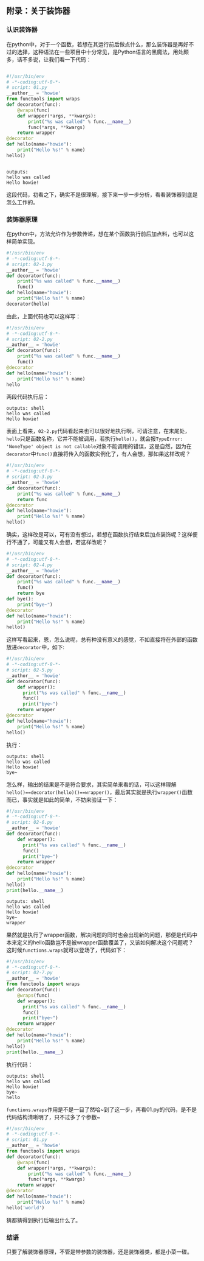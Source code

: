 ## 附录：关于装饰器

### 认识装饰器
在python中，对于一个函数，若想在其运行前后做点什么，那么装饰器是再好不过的选择，这种语法在一些项目中十分常见，是Python语言的黑魔法，用处颇多，话不多说，让我们看一下代码：

``` python

#!/usr/bin/env
# -*-coding:utf-8-*-
# script: 01.py
__author__ = 'howie'
from functools import wraps
def decorator(func):
    @wraps(func)
    def wrapper(*args, **kwargs):
        print("%s was called" % func.__name__)
        func(*args, **kwargs)
    return wrapper
@decorator
def hello(name="howie"):
    print("Hello %s!" % name)
hello()

```

``` shell

outputs:
hello was called
Hello howie!

```

这段代码，初看之下，确实不是很理解，接下来一步一步分析，看看装饰器到底是怎么工作的。

### 装饰器原理

在python中，方法允许作为参数传递，想在某个函数执行前后加点料，也可以这样简单实现。

``` python
#!/usr/bin/env
# -*-coding:utf-8-*-
# script: 02-1.py
__author__ = 'howie'
def decorator(func):
    print("%s was called" % func.__name__)
    func()
def hello(name="howie"):
    print("Hello %s!" % name)
decorator(hello)

```

由此，上面代码也可以这样写：

``` python
#!/usr/bin/env
# -*-coding:utf-8-*-
# script: 02-2.py
__author__ = 'howie'
def decorator(func):
    print("%s was called" % func.__name__)
    func()
@decorator
def hello(name="howie"):
    print("Hello %s!" % name)
hello

```

两段代码执行后：

```
outputs: shell
hello was called
Hello howie!
```

表面上看来，`02-2.py`代码看起来也可以很好地执行啊，可请注意，在末尾处，`hello`只是函数名称，它并不能被调用，若执行`hello()`，就会报`TypeError: 'NoneType' object is not callable`对象不能调用的错误，这是自然，因为在`decorator`中`func()`直接将传入的函数实例化了，有人会想，那如果这样改呢？

``` python
#!/usr/bin/env
# -*-coding:utf-8-*-
# script: 02-3.py
__author__ = 'howie'
def decorator(func):
    print("%s was called" % func.__name__)
    return func
@decorator
def hello(name="howie"):
    print("Hello %s!" % name)
hello()

```

确实，这样改是可以，可有没有想过，若想在函数执行结束后加点装饰呢？这样便行不通了，可能又有人会想，若这样改呢？

``` python
#!/usr/bin/env
# -*-coding:utf-8-*-
# script: 02-4.py
__author__ = 'howie'
def decorator(func):
    print("%s was called" % func.__name__)
    func()
    return bye
def bye():
    print("bye~")
@decorator
def hello(name="howie"):
    print("Hello %s!" % name)
hello()

```

这样写看起来，恩，怎么说呢，总有种没有意义的感觉，不如直接将在外部的函数放进`decorator`中，如下:

``` python
#!/usr/bin/env
# -*-coding:utf-8-*-
# script: 02-5.py
__author__ = 'howie'
def decorator(func):
    def wrapper():
      print("%s was called" % func.__name__)
      func()
      print("bye~")
    return wrapper
@decorator
def hello(name="howie"):
    print("Hello %s!" % name)
hello()

```

执行：

```
outputs: shell
hello was called
Hello howie!
bye~
```

怎么样，输出的结果是不是符合要求，其实简单来看的话，可以这样理解`hello()==decorator(hello)()==wrapper()`，最后其实就是执行`wrapper()`函数而已，事实就是如此的简单，不妨来验证一下：

``` python
#!/usr/bin/env
# -*-coding:utf-8-*-
# script: 02-6.py
__author__ = 'howie'
def decorator(func):
    def wrapper():
      print("%s was called" % func.__name__)
      func()
      print("bye~")
    return wrapper
@decorator
def hello(name="howie"):
    print("Hello %s!" % name)
hello()
print(hello.__name__)

```

```
outputs: shell
hello was called
Hello howie!
bye~
wrapper
```

果然就是执行了wrapper函数，解决问题的同时也会出现新的问题，那便是代码中本来定义的hello函数岂不是被wrapper函数覆盖了，又该如何解决这个问题呢？这时候`functions.wraps`就可以登场了，代码如下：

``` python
#!/usr/bin/env
# -*-coding:utf-8-*-
# script: 02-7.py
__author__ = 'howie'
from functools import wraps
def decorator(func):
    @wraps(func)
    def wrapper():
      print("%s was called" % func.__name__)
      func()
      print("bye~")
    return wrapper
@decorator
def hello(name="howie"):
    print("Hello %s!" % name)
hello()
print(hello.__name__)

```

执行代码：

```
outputs: shell
hello was called
Hello howie!
bye~
hello
```

`functions.wraps`作用是不是一目了然哈~到了这一步，再看01.py的代码，是不是代码结构清晰明了，只不过多了个参数~

``` python
#!/usr/bin/env
# -*-coding:utf-8-*-
# script: 01.py
__author__ = 'howie'
from functools import wraps
def decorator(func):
    @wraps(func)
    def wrapper(*args, **kwargs):
        print("%s was called" % func.__name__)
        func(*args, **kwargs)
    return wrapper
@decorator
def hello(name="howie"):
    print("Hello %s!" % name)
hello('world')

```
猜都猜得到执行后输出什么了。

### 结语
只要了解装饰器原理，不管是带参数的装饰器，还是装饰器类，都是小菜一碟。
